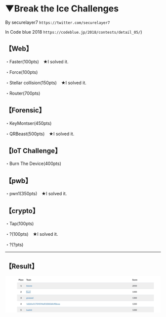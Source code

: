 # ▼Break the Ice Challenges

By securelayer7 `https://twitter.com/securelayer7`

In Code blue 2018 `https://codeblue.jp/2018/contests/detail_05/`)

## 【Web】

・Faster(100pts)　★I solved it.

・Force(100pts)

・Stellar collision(150pts)　★I solved it.

・Router(700pts)

## 【Forensic】

・KeyMontser(450pts)

・QRBeast(500pts)　★I solved it.

## 【IoT Challenge】

・Burn The Device(400pts)

## 【pwb】

・pwn1(350pts)　★I solved it.

## 【crypto】

・Tap(100pts)

・?(100pts)　★I solved it.

・?(?pts)

---

## 【Result】

<img src="bset5.jpg"></img>
